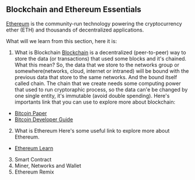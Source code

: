 ## Blockchain and Ethereum Essentials
[Ethereum](https://ethereum.org/en) is the community-run technology powering the cryptocurrency ether (ETH) and thousands of decentralized applications.

What will we learn from this section, here it is:
1. What is Blockchain
[Blockchain](https://en.wikipedia.org/wiki/Blockchain) is a decentralized (peer-to-peer) way to store the data (or transactions) that used some blocks and it's chained. What this mean? So, the data that we store to the networks group or somewhere(networks, cloud, internet or intraned) will be bound with the previous data that store to the same networks. And the bound itself called chain. The chain that we create needs some computing power that used to run cryptoraphic process, so the data can'e be changed by one single entity, it's immutable (avoid double spending).
Here's importants link that you can use to explore more about blockchain:
- [Bitcoin Paper](https://bitcoin.org/en/bitcoin-paper)
- [Bitcoin Developer Guide](https://developer.bitcoin.org/devguide/index.html)


2. What is Ethereum
Here's some useful link to explore more about Ethereum.
- [Ethereum Learn](https://ethereum.org/en/learn/)

3. Smart Contract
4. Miner, Networks and Wallet
5. Ethereum Remix
